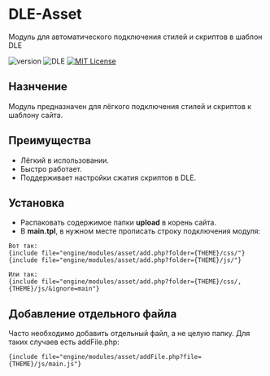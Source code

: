 # DLE-Asset
Модуль для автоматического подключения стилей и скриптов в шаблон DLE

![version](https://img.shields.io/badge/version-1.1.0-red.svg?style=flat-square "Version")
![DLE](https://img.shields.io/badge/DLE-9.x-green.svg?style=flat-square "DLE Version")
[![MIT License](https://img.shields.io/badge/license-MIT-blue.svg?style=flat-square)](https://github.com/pafnuty/DLE-Asset/blob/master/LICENSE)

## Назнчение
Модуль предназначен для лёгкого подключения стилей и скриптов к шаблону сайта.

## Преимущества
- Лёгкий в использовании.
- Быстро работает.
- Поддерживает настройки сжатия скриптов в DLE.


## Установка
- Распаковать содержимое папки **upload** в корень сайта.
- В **main.tpl**, в нужном месте прописать строку подключения модуля:
```smarty
Вот так:
{include file="engine/modules/asset/add.php?folder={THEME}/css/"}
{include file="engine/modules/asset/add.php?folder={THEME}/js/"}

Или так:
{include file="engine/modules/asset/add.php?folder={THEME}/css/,{THEME}/js/&ignore=main"}
```

## Добавление отдельного файла
Часто необходимо добавить отдельный файл, а не целую папку.
Для таких случаев есть addFile.php:

```smarty
{include file="engine/modules/asset/addFile.php?file={THEME}/js/main.js"}
```
